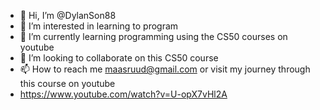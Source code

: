 - 👋 Hi, I’m @DylanSon88
- 👀 I’m interested in learning to program
- 🌱 I’m currently learning programming using the CS50 courses on youtube
- 💞️ I’m looking to collaborate on this CS50 course
- 📫 How to reach me maasruud@gmail.com or visit my journey through this course on youtube
- https://www.youtube.com/watch?v=U-opX7vHl2A

<!---
DylanSon88/DylanSon88 is a ✨ special ✨ repository because its `README.md` (this file) appears on your GitHub profile.
You can click the Preview link to take a look at your changes.
--->
